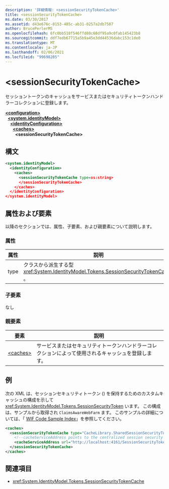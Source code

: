```yaml
---
description: '詳細情報: <sessionSecurityTokenCache>'
title: <sessionSecurityTokenCache>
ms.date: 03/30/2017
ms.assetid: d43e676c-0153-485c-ab31-0257a2db7507
author: BrucePerlerMS
ms.openlocfilehash: 6fc0bb518f546ffd80c68df95a9c0fab145423b8
ms.sourcegitcommit: ddf7edb67715a5b9a45e3dd44536dabc153c1de0
ms.translationtype: MT
ms.contentlocale: ja-JP
ms.lasthandoff: 02/06/2021
ms.locfileid: "99698285"
---
```

# \<sessionSecurityTokenCache>

セッショントークンのキャッシュをサービスまたはセキュリティトークンハンドラーコレクションに登録します。  
  
[**\<configuration>**](../configuration-element.md)\
&nbsp;&nbsp;[**\<system.identityModel>**](system-identitymodel.md)\
&nbsp;&nbsp;&nbsp;&nbsp;[**\<identityConfiguration>**](identityconfiguration.md)\
&nbsp;&nbsp;&nbsp;&nbsp;&nbsp;&nbsp;[**\<caches>**](caches.md)\
&nbsp;&nbsp;&nbsp;&nbsp;&nbsp;&nbsp;&nbsp;&nbsp;**\<sessionSecurityTokenCache>**  
  
## <a name="syntax"></a>構文  
  
```xml  
<system.identityModel>  
  <identityConfiguration>  
    <caches>  
      <sessionSecurityTokenCache type=xs:string>  
      </sessionSecurityTokenCache>  
    </caches>  
  </identityConfiguration>  
</system.identityModel>  
```  
  
## <a name="attributes-and-elements"></a>属性および要素  

 以降のセクションでは、属性、子要素、および親要素について説明します。  
  
### <a name="attributes"></a>属性  
  
|属性|説明|  
|---------------|-----------------|  
|type|クラスから派生する型 <xref:System.IdentityModel.Tokens.SessionSecurityTokenCache> 。|  
  
### <a name="child-elements"></a>子要素  

 なし  
  
### <a name="parent-elements"></a>親要素  
  
|要素|説明|  
|-------------|-----------------|  
|[\<caches>](caches.md)|サービスまたはセキュリティトークンハンドラーコレクションによって使用されるキャッシュを登録します。|  
  
## <a name="example"></a>例  

 次の XML は、セッションセキュリティトークン () を保持するためのカスタムキャッシュの構成を示して <xref:System.IdentityModel.Tokens.SessionSecurityToken> います。 この構成は、サンプルから取得され `ClaimsAwareWebFarm` ます。 このサンプルの詳細については、「 [WIF Code Sample Index](/previous-versions/dotnet/framework/security/wif-code-sample-index)」を参照してください。  
  
```xml  
<caches>  
  <sessionSecurityTokenCache type="CacheLibrary.SharedSessionSecurityTokenCache, CacheLibrary">  
    <!--cacheServiceAddress points to the centralized session security token cache service running in the web farm.-->  
    <cacheServiceAddress url="http://localhost:4161/SessionSecurityTokenCacheService.svc" />  
  </sessionSecurityTokenCache>  
</caches>  
```  
  
## <a name="see-also"></a>関連項目

- <xref:System.IdentityModel.Tokens.SessionSecurityTokenCache>
